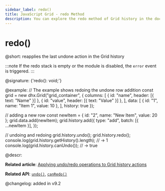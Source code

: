 ```yaml
---
sidebar_label: redo()
title: JavaScript Grid - redo Method 
description: You can explore the redo method of Grid history in the documentation of the DHTMLX JavaScript UI library. Browse developer guides and API reference, try out code examples and live demos, and download a free 30-day evaluation version of DHTMLX Suite.
---
```


# redo()

@short: reapplies the last undone action in the Grid history

:::note
If the redo stack is empty or the module is disabled, the `error` event is triggered.
:::

@signature: {'redo(): void;'}

@example:
// The example shows redoing the undone row addition
const grid = new dhx.Grid("grid_container", {
    columns: [
        { id: "name", header: [{ text: "Name" }] },
        { id: "value", header: [{ text: "Value" }] },
    ],
    data: [
        { id: "1", name: "Item 1", value: 10 },
    ],
    history: true
});

// adding a new row
const newItem = { id: "2", name: "New Item", value: 20 };
grid.data.add(newItem);
grid.history.add({
    type: "add",
    batch: [{ ...newItem }],
});

// undoing and redoing
grid.history.undo();
grid.history.redo();
console.log(grid.history.getHistory().length); // -> 1
console.log(grid.history.canUndo()); // -> true

@descr:

**Related article**: [Applying undo/redo operations to Grid history actions](grid/usage_history.md/#applying-undoredo-operations-to-grid-history-actions)

**Related API**: [`undo()`](grid/api/history/undo_method.md), [`canRedo()`](grid/api/history/canredo_method.md)

@changelog:
added in v9.2